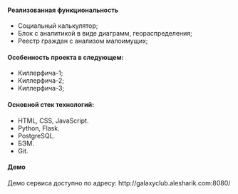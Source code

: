 <h4>Реализованная функциональность</h4>
<ul>
    <li>Социальный калькулятор;</li>
    <li>Блок с аналитикой в виде диаграмм, геораспределения;</li>
    <li>Реестр граждан с анализом малоимущих;</li>
</ul> 
<h4>Особенность проекта в следующем:</h4>
<ul>
 <li>Киллерфича-1;</li>
 <li>Киллерфича-2;</li>
 <li>Киллерфича-3;</li>  
 </ul>
<h4>Основной стек технологий:</h4>
<ul>
	<li>HTML, CSS, JavaScript.</li>
	<li>Python, Flask.</li>
	<li>PostgreSQL.</li>
	<li>БЭМ.</li>
	<li>Git.</li>
 </ul>
<h4>Демо</h4>
<p>Демо сервиса доступно по адресу: http://galaxyclub.alesharik.com:8080/ </p>
